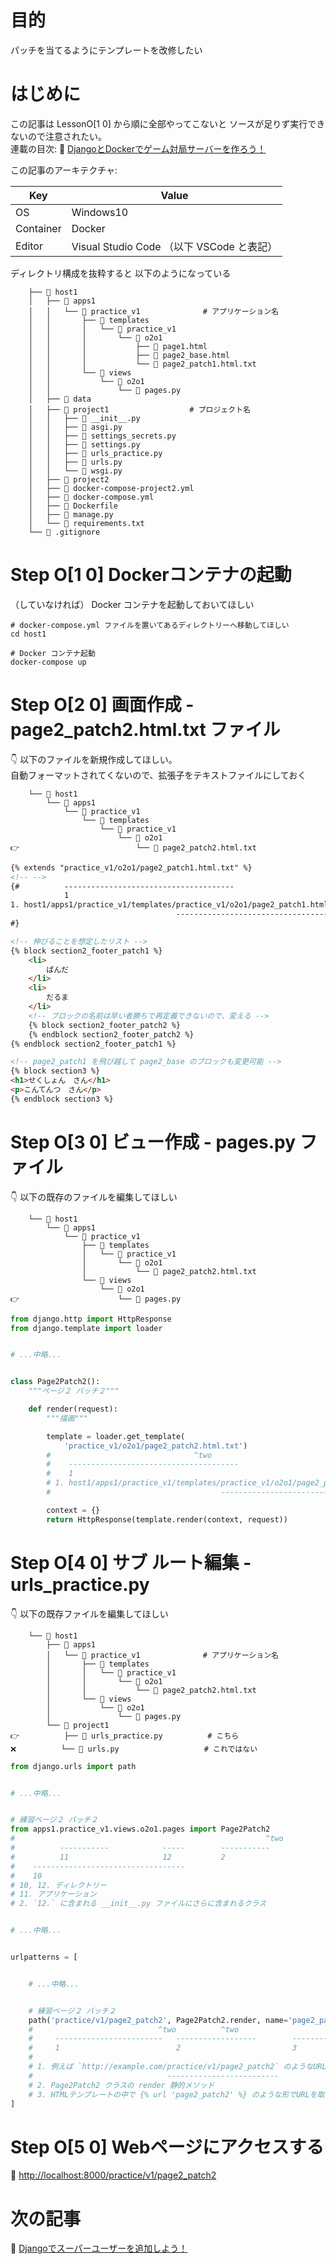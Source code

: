 # 目的

パッチを当てるようにテンプレートを改修したい  

# はじめに

この記事は LessonO[1 0] から順に全部やってこないと ソースが足りず実行できないので注意されたい。  
連載の目次: 📖 [DjangoとDockerでゲーム対局サーバーを作ろう！](https://qiita.com/muzudho1/items/eb0df0ea604e1fd9cdae)  

この記事のアーキテクチャ:  

| Key       | Value                                     |
| --------- | ----------------------------------------- |
| OS        | Windows10                                 |
| Container | Docker                                    |
| Editor    | Visual Studio Code （以下 VSCode と表記） |

ディレクトリ構成を抜粋すると 以下のようになっている  

```plaintext
    ├── 📂 host1
    │   ├── 📂 apps1
    │   │   └── 📂 practice_v1              # アプリケーション名
    │   │       ├── 📂 templates
    │   │       │   └── 📂 practice_v1
    │   │       │       └── 📂 o2o1
    │   │       │           ├── 📄 page1.html
    │   │       │           ├── 📄 page2_base.html
    │   │       │           └── 📄 page2_patch1.html.txt
    │   │       └── 📂 views
    │   │           └── 📂 o2o1
    │   │               └── 📄 pages.py
    │   ├── 📂 data
    │   ├── 📂 project1                  # プロジェクト名
    │   │   ├── 📄 __init__.py
    │   │   ├── 📄 asgi.py
    │   │   ├── 📄 settings_secrets.py
    │   │   ├── 📄 settings.py
    │   │   ├── 📄 urls_practice.py
    │   │   ├── 📄 urls.py
    │   │   └── 📄 wsgi.py
    │   ├── 📂 project2
    │   ├── 🐳 docker-compose-project2.yml
    │   ├── 🐳 docker-compose.yml
    │   ├── 🐳 Dockerfile
    │   ├── 📄 manage.py
    │   └── 📄 requirements.txt
    └── 📄 .gitignore
```

# Step O[1 0] Dockerコンテナの起動

（していなければ） Docker コンテナを起動しておいてほしい  

```shell
# docker-compose.yml ファイルを置いてあるディレクトリーへ移動してほしい
cd host1

# Docker コンテナ起動
docker-compose up
```

# Step O[2 0] 画面作成 - page2_patch2.html.txt ファイル

👇 以下のファイルを新規作成してほしい。  
自動フォーマットされてくないので、拡張子をテキストファイルにしておく  

```plaintext
    └── 📂 host1
        └── 📂 apps1
            └── 📂 practice_v1
                └── 📂 templates
                    └── 📂 practice_v1
                        └── 📂 o2o1
👉                          └── 📄 page2_patch2.html.txt
```

```html
{% extends "practice_v1/o2o1/page2_patch1.html.txt" %}
<!-- -->
{#          --------------------------------------
            1
1. host1/apps1/practice_v1/templates/practice_v1/o2o1/page2_patch1.html.txt
                                     --------------------------------------
#}

<!-- 伸びることを想定したリスト -->
{% block section2_footer_patch1 %}
    <li>
        ぱんだ
    </li>
    <li>
        だるま
    </li>
    <!-- ブロックの名前は早い者勝ちで再定義できないので、変える -->
    {% block section2_footer_patch2 %}
    {% endblock section2_footer_patch2 %}
{% endblock section2_footer_patch1 %}

<!-- page2_patch1 を飛び越して page2_base のブロックも変更可能 -->
{% block section3 %}
<h1>せくしょん　さん</h1>
<p>こんてんつ　さん</p>
{% endblock section3 %}
```

# Step O[3 0] ビュー作成 - pages.py ファイル

👇 以下の既存のファイルを編集してほしい  

```plaintext
    └── 📂 host1
        └── 📂 apps1
            └── 📂 practice_v1
                ├── 📂 templates
                │   └── 📂 practice_v1
                │       └── 📂 o2o1
                │           └── 📄 page2_patch2.html.txt
                └── 📂 views
                    └── 📂 o2o1
👉                      └── 📄 pages.py
```

```py
from django.http import HttpResponse
from django.template import loader


# ...中略...


class Page2Patch2():
    """ページ２ パッチ２"""

    def render(request):
        """描画"""

        template = loader.get_template(
            'practice_v1/o2o1/page2_patch2.html.txt')
        #                                ^two
        #    --------------------------------------
        #    1
        # 1. host1/apps1/practice_v1/templates/practice_v1/o2o1/page2_patch2.html.txt を取得
        #                                      --------------------------------------

        context = {}
        return HttpResponse(template.render(context, request))
```

# Step O[4 0] サブ ルート編集 - urls_practice.py

👇 以下の既存ファイルを編集してほしい  

```plaintext
    └── 📂 host1
        ├── 📂 apps1
        │   └── 📂 practice_v1              # アプリケーション名
        │       ├── 📂 templates
        │       │   └── 📂 practice_v1
        │       │       └── 📂 o2o1
        │       │           └── 📄 page2_patch2.html.txt
        │       └── 📂 views
        │           └── 📂 o2o1
        │               └── 📄 pages.py
        └── 📂 project1
👉          ├── 📄 urls_practice.py          # こちら
❌          └── 📄 urls.py                   # これではない
```

```py
from django.urls import path


# ...中略...


# 練習ページ２ パッチ２
from apps1.practice_v1.views.o2o1.pages import Page2Patch2
#                                                        ^two
#          -----------            -----        -----------
#          11                     12           2
#    ----------------------------------
#    10
# 10, 12. ディレクトリー
# 11. アプリケーション
# 2. `12.` に含まれる __init__.py ファイルにさらに含まれるクラス


# ...中略...


urlpatterns = [


    # ...中略...


    # 練習ページ２ パッチ２
    path('practice/v1/page2_patch2', Page2Patch2.render, name='page2_patch2'),
    #                            ^two          ^two                       ^two
    #     ------------------------   ------------------        ------------
    #     1                          2                         3
    #
    # 1. 例えば `http://example.com/practice/v1/page2_patch2` のようなURLのパスの部分
    #                              -------------------------
    # 2. Page2Patch2 クラスの render 静的メソッド
    # 3. HTMLテンプレートの中で {% url 'page2_patch2' %} のような形でURLを取得するのに使える
]
```

# Step O[5 0] Webページにアクセスする

📖 [http://localhost:8000/practice/v1/page2_patch2](http://localhost:8000/practice/v1/page2_patch2)  

# 次の記事

📖 [Djangoでスーパーユーザーを追加しよう！](https://qiita.com/muzudho1/items/cf21fa75e23e1f987153)  
